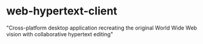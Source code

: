 # web-hypertext-client
"Cross-platform desktop application recreating the original World Wide Web vision with collaborative hypertext editing"

